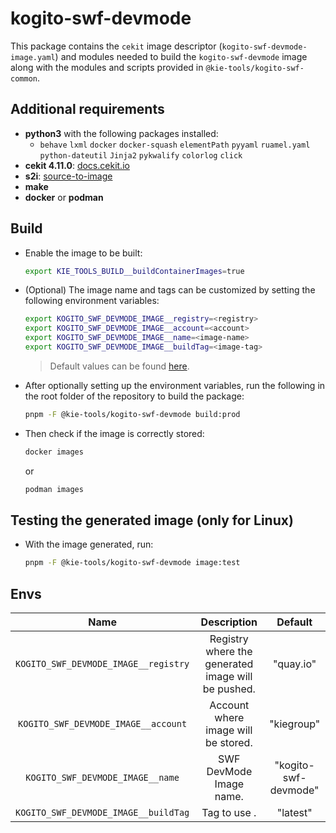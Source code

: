 # kogito-swf-devmode

This package contains the `cekit` image descriptor (`kogito-swf-devmode-image.yaml`) and modules needed to build the `kogito-swf-devmode`
image along with the modules and scripts provided in `@kie-tools/kogito-swf-common`.

## Additional requirements

- **python3** with the following packages installed:
  - `behave` `lxml` `docker` `docker-squash` `elementPath` `pyyaml` `ruamel.yaml` `python-dateutil` `Jinja2` `pykwalify` `colorlog` `click`
- **cekit 4.11.0**: [docs.cekit.io](https://docs.cekit.io/en/latest/index.html)
- **s2i**: [source-to-image](https://github.com/openshift/source-to-image)
- **make**
- **docker** or **podman**

## Build

- Enable the image to be built:

  ```bash
  export KIE_TOOLS_BUILD__buildContainerImages=true
  ```

- (Optional) The image name and tags can be customized by setting the following environment variables:

  ```bash
  export KOGITO_SWF_DEVMODE_IMAGE__registry=<registry>
  export KOGITO_SWF_DEVMODE_IMAGE__account=<account>
  export KOGITO_SWF_DEVMODE_IMAGE__name=<image-name>
  export KOGITO_SWF_DEVMODE_IMAGE__buildTag=<image-tag>
  ```

  > Default values can be found [here](./env/index.js).

- After optionally setting up the environment variables, run the following in the root folder of the repository to build the package:

  ```bash
  pnpm -F @kie-tools/kogito-swf-devmode build:prod
  ```

- Then check if the image is correctly stored:

  ```bash
  docker images
  ```

  or

  ```bash
  podman images
  ```

## Testing the generated image (only for Linux)

- With the image generated, run:

  ```bash
  pnpm -F @kie-tools/kogito-swf-devmode image:test
  ```

## Envs

|                 Name                 |                    Description                     |       Default        |
| :----------------------------------: | :------------------------------------------------: | :------------------: |
| `KOGITO_SWF_DEVMODE_IMAGE__registry` | Registry where the generated image will be pushed. |      "quay.io"       |
| `KOGITO_SWF_DEVMODE_IMAGE__account`  |        Account where image will be stored.         |      "kiegroup"      |
|   `KOGITO_SWF_DEVMODE_IMAGE__name`   |              SWF DevMode Image name.               | "kogito-swf-devmode" |
| `KOGITO_SWF_DEVMODE_IMAGE__buildTag` |                    Tag to use .                    |       "latest"       |
